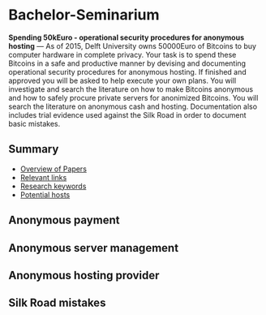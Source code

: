 # Bachelor-Seminarium

**Spending 50kEuro - operational security procedures for anonymous hosting** — As of 2015, Delft University owns 50000Euro of Bitcoins to buy computer hardware in complete privacy. Your task is to spend these Bitcoins in a safe and productive manner by devising and documenting operational security procedures for anonymous hosting. If finished and approved you will be asked to help execute your own plans. You will investigate and search the literature on how to make Bitcoins anonymous and how to safely procure private servers for anonimized Bitcoins. You will search the literature on anonymous cash and hosting. Documentation also includes trial evidence used against the Silk Road in order to document basic mistakes.

## Summary
 - [Overview of Papers](Overview.md)
 - [Relevant links](Links.md)
 - [Research keywords](Keywords.md)
 - [Potential hosts](Hosts.md)


## Anonymous payment

## Anonymous server management

## Anonymous hosting provider

## Silk Road mistakes
